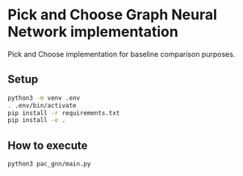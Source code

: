 # Pick and Choose Graph Neural Network implementation

Pick and Choose implementation for baseline comparison purposes.

## Setup

``` bash
python3 -m venv .env
. .env/bin/activate
pip install -r requirements.txt
pip install -e .
```

## How to execute

``` bash
python3 pac_gnn/main.py
```
